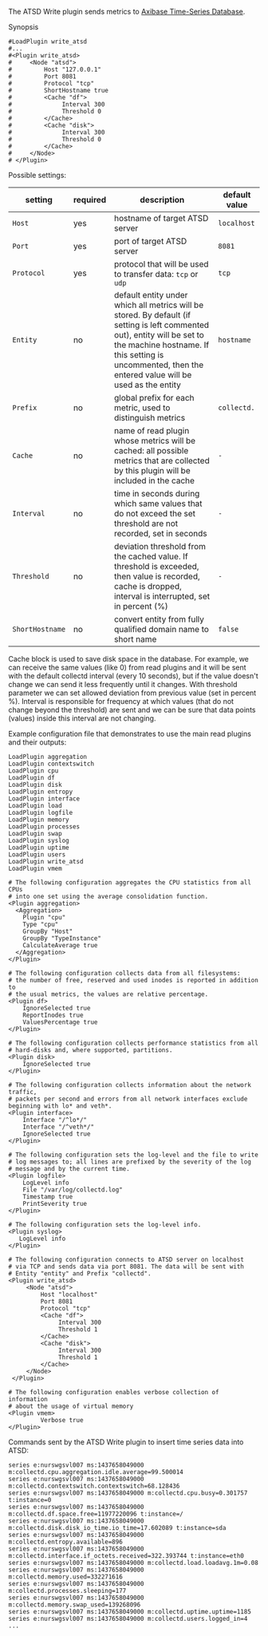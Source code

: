 The ATSD Write plugin sends metrics to [Axibase Time-Series Database](https://axibase.com/products/axibase-time-series-database/).

Synopsis

```
#LoadPlugin write_atsd
#...
#<Plugin write_atsd>
#     <Node "atsd">
#         Host "127.0.0.1"
#         Port 8081
#         Protocol "tcp"
#         ShortHostname true
#         <Cache "df">
#              Interval 300
#              Threshold 0
#         </Cache>
#         <Cache "disk">
#              Interval 300
#              Threshold 0
#         </Cache>
#     </Node>
# </Plugin>
```

Possible settings:

 setting              | required | description                                                                       | default value
----------------------|----------|-----------------------------------------------------------------------------------|----------------
 `Host`      	      | yes      | hostname of target ATSD server                                                                    | `localhost`
 `Port`               | yes      | port of target ATSD server                                                                         | `8081`
 `Protocol`           | yes      | protocol that will be used to transfer data: `tcp` or `udp`                                                      | `tcp`
 `Entity`             | no       | default entity under which all metrics will be stored. By default (if setting is left commented out), entity will be set to the machine hostname. If this setting is uncommented, then the entered value will be used as the entity                                                                    | `hostname`
 `Prefix`             | no       | global prefix for each metric, used to distinguish metrics                                                     | `collectd.`
 `Cache`             | no       | name of read plugin whose metrics will be cached: all possible metrics that are collected by this plugin will be included in the cache                                                     | `-`
 `Interval`             | no       | time in seconds during which same values that do not exceed the set threshold are not recorded, set in seconds  | `-`
 `Threshold`             | no       | deviation threshold from the cached value. If threshold is exceeded, then value is recorded, cache is dropped, interval is interrupted, set in percent (%)     | `-`
 `ShortHostname`             | no       | convert entity from fully qualified domain name to short name | `false`

Cache block is used to save disk space in the database.
For example, we can receive the same values (like 0) from read plugins and it will be sent with the default collectd interval (every 10 seconds), but if the value doesn't change we can send it less frequently until it changes. With threshold parameter we can set allowed deviation from previous value (set in percent %). Interval is responsible for frequency at which values (that do not change beyond the threshold) are sent and we can be sure that data points (values) inside this interval are not changing.

Example configuration file that demonstrates to use the main read plugins and their outputs:

```
LoadPlugin aggregation
LoadPlugin contextswitch
LoadPlugin cpu
LoadPlugin df
LoadPlugin disk
LoadPlugin entropy
LoadPlugin interface
LoadPlugin load
LoadPlugin logfile
LoadPlugin memory
LoadPlugin processes
LoadPlugin swap
LoadPlugin syslog
LoadPlugin uptime
LoadPlugin users
LoadPlugin write_atsd
LoadPlugin vmem

# The following configuration aggregates the CPU statistics from all CPUs
# into one set using the average consolidation function.
<Plugin aggregation>
  <Aggregation>
    Plugin "cpu"
    Type "cpu"
    GroupBy "Host"
    GroupBy "TypeInstance"
    CalculateAverage true
  </Aggregation>
</Plugin>

# The following configuration collects data from all filesystems: 
# the number of free, reserved and used inodes is reported in addition to
# the usual metrics, the values are relative percentage. 
<Plugin df>
    IgnoreSelected true
    ReportInodes true
    ValuesPercentage true
</Plugin>

# The following configuration collects performance statistics from all 
# hard-disks and, where supported, partitions.
<Plugin disk>
    IgnoreSelected true
</Plugin>

# The following configuration collects information about the network traffic,
# packets per second and errors from all network interfaces exclude beginning with lo* and veth*.
<Plugin interface>
    Interface "/^lo*/"
    Interface "/^veth*/"
    IgnoreSelected true
</Plugin>

# The following configuration sets the log-level and the file to write
# log messages to; all lines are prefixed by the severity of the log
# message and by the current time.
<Plugin logfile>
    LogLevel info
    File "/var/log/collectd.log"
    Timestamp true
    PrintSeverity true
</Plugin>

# The following configuration sets the log-level info.
<Plugin syslog>
   LogLevel info
</Plugin>

# The following configuration connects to ATSD server on localhost
# via TCP and sends data via port 8081. The data will be sent with
# Entity "entity" and Prefix "collectd".
<Plugin write_atsd>
     <Node "atsd">
         Host "localhost"
         Port 8081
         Protocol "tcp"
         <Cache "df">
              Interval 300
              Threshold 1
         </Cache>
         <Cache "disk">
              Interval 300
              Threshold 1
         </Cache>
     </Node>
 </Plugin>

# The following configuration enables verbose collection of information
# about the usage of virtual memory
<Plugin vmem>
         Verbose true
</Plugin>
```

Commands sent by the ATSD Write plugin to insert time series data into ATSD:

```
series e:nurswgsvl007 ms:1437658049000 m:collectd.cpu.aggregation.idle.average=99.500014
series e:nurswgsvl007 ms:1437658049000 m:collectd.contextswitch.contextswitch=68.128436
series e:nurswgsvl007 ms:1437658049000 m:collectd.cpu.busy=0.301757 t:instance=0
series e:nurswgsvl007 ms:1437658049000 m:collectd.df.space.free=11977220096 t:instance=/
series e:nurswgsvl007 ms:1437658049000 m:collectd.disk.disk_io_time.io_time=17.602089 t:instance=sda
series e:nurswgsvl007 ms:1437658049000 m:collectd.entropy.available=896
series e:nurswgsvl007 ms:1437658049000 m:collectd.interface.if_octets.received=322.393744 t:instance=eth0
series e:nurswgsvl007 ms:1437658049000 m:collectd.load.loadavg.1m=0.08
series e:nurswgsvl007 ms:1437658049000 m:collectd.memory.used=332271616
series e:nurswgsvl007 ms:1437658049000 m:collectd.processes.sleeping=177
series e:nurswgsvl007 ms:1437658049000 m:collectd.memory.swap_used=139268096
series e:nurswgsvl007 ms:1437658049000 m:collectd.uptime.uptime=1185
series e:nurswgsvl007 ms:1437658049000 m:collectd.users.logged_in=4
...
```


